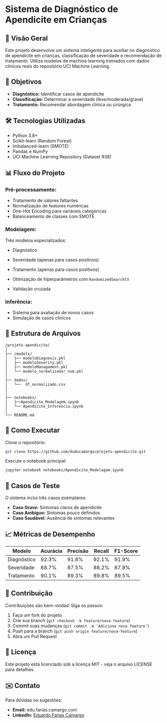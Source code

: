 
# Sistema de Diagnóstico de Apendicite em Crianças

## 📌 Visão Geral
Este projeto desenvolve um sistema inteligente para auxiliar no diagnóstico de apendicite em crianças, classificação de severidade e recomendação de tratamento. Utiliza modelos de machine learning treinados com dados clínicos reais do repositório UCI Machine Learning.

## 🎯 Objetivos

- **Diagnóstico:** Identificar casos de apendicite  
- **Classificação:** Determinar a severidade (leve/moderada/grave)  
- **Tratamento:** Recomendar abordagem clínica ou cirúrgica  

## 🛠️ Tecnologias Utilizadas

- Python 3.8+
- Scikit-learn (Random Forest)
- Imbalanced-learn (SMOTE)
- Pandas e NumPy
- UCI Machine Learning Repository (Dataset 938)

## 📊 Fluxo do Projeto

### Pré-processamento:

- Tratamento de valores faltantes  
- Normalização de features numéricas  
- One-Hot Encoding para variáveis categóricas  
- Balanceamento de classes com SMOTE  

### Modelagem:

Três modelos especializados:
- Diagnóstico  
- Severidade (apenas para casos positivos)  
- Tratamento (apenas para casos positivos)  

- Otimização de hiperparâmetros com `RandomizedSearchCV`  
- Validação cruzada  

### Inferência:

- Sistema para avaliação de novos casos  
- Simulação de casos clínicos  

## 📂 Estrutura de Arquivos

```
/projeto-apendicite/
│
├── /models/
│   ├── modeloDiagnosis.pkl
│   ├── modeloSeverity.pkl
│   ├── modeloManagement.pkl
│   └── modelo_normalizador_num.pkl
│
├── dados/
│   └──  df_normalizado.csv
│   
│
├── notebooks/
│   ├──Apendicite_Modelagem.ipynb
│   └── Apendicite_Inferencia.ipynb
│
└── README.md
```

## 🚀 Como Executar

Clone o repositório:

```bash
git clone https://github.com/duducamargo/projeto-apendicite.git
```

Execute o notebook principal:

```bash
jupyter notebook notebooks/Apendicite_Modelagem.ipynb
```

## 📝 Casos de Teste

O sistema inclui três casos exemplares:

- **Caso Grave:** Sintomas claros de apendicite  
- **Caso Ambíguo:** Sintomas pouco definidos  
- **Caso Saudável:** Ausência de sintomas relevantes  

## 📈 Métricas de Desempenho



| Modelo      | Acurácia | Precisão | Recall | F1-Score |
|-------------|----------|----------|--------|----------|
| Diagnóstico | 92.3%    | 91.8%    | 92.1%  | 91.9%    |
| Severidade  | 88.7%    | 87.5%    | 88.2%  | 87.8%    |
| Tratamento  | 90.1%    | 89.3%    | 89.8%  | 89.5%    |

## 🤝 Contribuição

Contribuições são bem-vindas! Siga os passos:

1. Faça um fork do projeto  
2. Crie sua branch (`git checkout -b feature/nova-feature`)  
3. Commit suas mudanças (`git commit -m 'Adiciona nova feature'`)  
4. Push para a branch (`git push origin feature/nova-feature`)  
5. Abra um Pull Request  

## 📄 Licença

Este projeto está licenciado sob a licença MIT - veja o arquivo LICENSE para detalhes.

## ✉️ Contato

Para dúvidas ou sugestões:

- **Email:** edu.farias.camargo.com  
- **LinkedIn:** [Eduardo Farias Camargo](https://www.linkedin.com/in/eduardo-farias-camargo-7347612b0/)  

